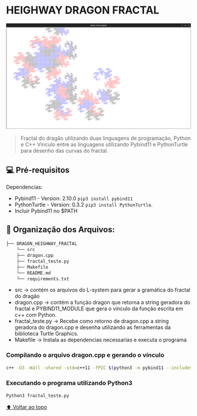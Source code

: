 # HEIGHWAY DRAGON FRACTAL

<!---Esses são exemplos. Veja https://shields.io para outras pessoas ou para personalizar este conjunto de escudos. Você pode querer incluir dependências, status do projeto e informações de licença aqui--->

<img src="image_fractal.png">

> Fractal do dragão utilizando duas linguagens de programação, Python e C++ Vínculo entre as linguagens utilizando Pybind11 e PythonTurtle para desenho das curvas do fractal.
## 💻 Pré-requisitos

Dependencias:
<!---Estes são apenas requisitos de exemplo. Adicionar, duplicar ou remover conforme necessário--->
* Pybind11 - Version: 2.10.0 `pip3 install pybind11`
* PythonTurtle - Version: 0.3.2 `pip3 install PythonTurtle`.
* Incluir Pybind11 no $PATH

## **📂 Organização dos Arquivos**:

```
├── DRAGON_HEIGHWAY_FRACTAL
    └── src
    ├── dragon.cpp
    ├── fractal_teste.py
    ├── Makefile
    └── README.md
    └── requirements.txt
```
* src -> contém os arquivos do L-system para gerar a gramática do fractal do dragão
* dragon.cpp -> contém a função dragon que retorna a string geradora do fractal e PYBIND11_MODULE que gera o vínculo da função escrita em c++ com Python.
* fractal_teste.py -> Recebe como retorno de dragon.cpp a string geradora do dragon.cpp e desenha utilizando as ferramentas da biblioteca Turtle Graphics.
* Makefile -> Instala as dependencias necessarias e executa o programa

### Compilando o arquivo dragon.cpp e gerando o vínculo
```bash
c++ -O3 -Wall -shared -std=c++11 -fPIC $(python3 -m pybind11 --includes) dragon.cpp -o dragon$(python3-config --extension-suffix)
```
### Executando o programa utilizando Python3
```bash
Python3 fractal_teste.py
```

[⬆ Voltar ao topo](#nome-do-projeto)<br>
